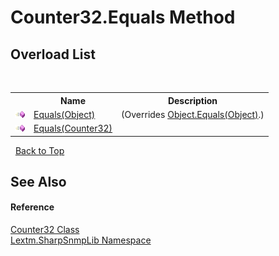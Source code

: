 # Counter32.Equals Method 
 


## Overload List
&nbsp;<table><tr><th></th><th>Name</th><th>Description</th></tr><tr><td>![Public method](media/pubmethod.gif "Public method")</td><td><a href="M_Lextm_SharpSnmpLib_Counter32_Equals_1">Equals(Object)</a></td><td> (Overrides <a href="https://docs.microsoft.com/dotnet/api/system.object.equals#System_Object_Equals_System_Object_" target="_blank" rel="noopener noreferrer">Object.Equals(Object)</a>.)</td></tr><tr><td>![Public method](media/pubmethod.gif "Public method")</td><td><a href="M_Lextm_SharpSnmpLib_Counter32_Equals">Equals(Counter32)</a></td><td /></tr></table>&nbsp;
<a href="#counter32.equals-method">Back to Top</a>

## See Also


#### Reference
<a href="T_Lextm_SharpSnmpLib_Counter32">Counter32 Class</a><br /><a href="N_Lextm_SharpSnmpLib">Lextm.SharpSnmpLib Namespace</a><br />